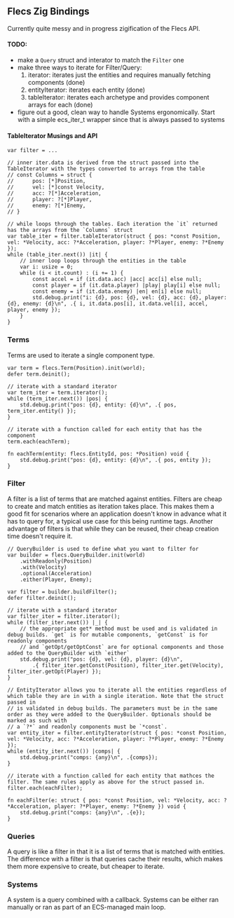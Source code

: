## Flecs Zig Bindings

Currently quite messy and in progress zigification of the Flecs API.

#### TODO:
- make a `Query` struct and interator to match the `Filter` one
- make three ways to iterate for Filter/Query:
    1. iterator: iterates just the entities and requires manually fetching components (done)
    2. entityIterator: iterates each entity (done)
    3. tableIterator: iterates each archetype and provides component arrays for each (done)
- figure out a good, clean way to handle Systems ergonomically. Start with a simple ecs_iter_t wrapper since that is always passed to systems


#### TableIterator Musings and API
```zig
var filter = ...

// inner iter.data is derived from the struct passed into the TableIterator with the types converted to arrays from the table
// const Columns = struct {
//      pos: [*]Position,
//      vel: [*]const Velocity,
//      acc: ?[*]Acceleration,
//      player: ?[*]Player,
//      enemy: ?[*]Enemy,
// }

// while loops through the tables. Each iteration the `it` returned has the arrays from the `Columns` struct
var table_iter = filter.tableIterator(struct { pos: *const Position, vel: *Velocity, acc: ?*Acceleration, player: ?*Player, enemy: ?*Enemy });
while (table_iter.next()) |it| {
    // inner loop loops through the entities in the table
    var i: usize = 0;
    while (i < it.count) : (i += 1) {
        const accel = if (it.data.acc) |acc| acc[i] else null;
        const player = if (it.data.player) |play| play[i] else null;
        const enemy = if (it.data.enemy) |en| en[i] else null;
        std.debug.print("i: {d}, pos: {d}, vel: {d}, acc: {d}, player: {d}, enemy: {d}\n", .{ i, it.data.pos[i], it.data.vel[i], accel, player, enemy });
    }
}
```



### Terms
Terms are used to iterate a single component type.

```zig
var term = flecs.Term(Position).init(world);
defer term.deinit();

// iterate with a standard iterator
var term_iter = term.iterator();
while (term_iter.next()) |pos| {
    std.debug.print("pos: {d}, entity: {d}\n", .{ pos, term_iter.entity() });
}

// iterate with a function called for each entity that has the component
term.each(eachTerm);

fn eachTerm(entity: flecs.EntityId, pos: *Position) void {
    std.debug.print("pos: {d}, entity: {d}\n", .{ pos, entity });
}
```


### Filter
A filter is a list of terms that are matched against entities. Filters are cheap to create and match entities as iteration takes place. This makes them a good fit for scenarios where an application doesn't know in advance what it has to query for, a typical use case for this being runtime tags. Another advantage of filters is that while they can be reused, their cheap creation time doesn't require it.

```zig
// QueryBuilder is used to define what you want to filter for
var builder = flecs.QueryBuilder.init(world)
    .withReadonly(Position)
    .with(Velocity)
    .optional(Acceleration)
    .either(Player, Enemy);

var filter = builder.buildFilter();
defer filter.deinit();

// iterate with a standard iterator
var filter_iter = filter.iterator();
while (filter_iter.next()) |_| {
    // the appropriate get* method must be used and is validated in debug builds. `get` is for mutable components, `getConst` is for readonly components
    // and `getOpt/getOptConst` are for optional components and those added to the QueryBuilder with `either`
    std.debug.print("pos: {d}, vel: {d}, player: {d}\n",
        .{ filter_iter.getConst(Position), filter_iter.get(Velocity), filter_iter.getOpt(Player) });
}

// EntityIterator allows you to iterate all the entities regardless of which table they are in with a single iteration. Note that the struct passed in
// is validated in debug builds. The parameters must be in the same order as they were added to the QueryBuilder. Optionals should be marked as such with
// a `?*` and readonly components must be `*const`.
var entity_iter = filter.entityIterator(struct { pos: *const Position, vel: *Velocity, acc: ?*Acceleration, player: ?*Player, enemy: ?*Enemy });
while (entity_iter.next()) |comps| {
    std.debug.print("comps: {any}\n", .{comps});
}

// iterate with a function called for each entity that mathces the filter. The same rules apply as above for the struct passed in.
filter.each(eachFilter);

fn eachFilter(e: struct { pos: *const Position, vel: *Velocity, acc: ?*Acceleration, player: ?*Player, enemy: ?*Enemy }) void {
    std.debug.print("comps: {any}\n", .{e});
}
```


### Queries
A query is like a filter in that it is a list of terms that is matched with entities. The difference with a filter is that queries cache their results, which makes them more expensive to create, but cheaper to iterate.


### Systems
A system is a query combined with a callback. Systems can be either ran manually or ran as part of an ECS-managed main loop.